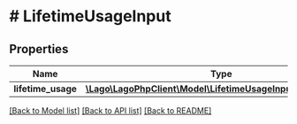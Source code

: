 # # LifetimeUsageInput

## Properties

Name | Type | Description | Notes
------------ | ------------- | ------------- | -------------
**lifetime_usage** | [**\Lago\LagoPhpClient\Model\LifetimeUsageInputLifetimeUsage**](LifetimeUsageInputLifetimeUsage.md) |  |

[[Back to Model list]](../../README.md#models) [[Back to API list]](../../README.md#endpoints) [[Back to README]](../../README.md)
